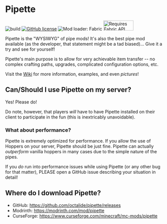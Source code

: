# Pipette

![build](https://github.com/octalide/pipette/workflows/build/badge.svg?branch=master)
[![GitHub license](https://img.shields.io/github/license/octalide/pipette)](https://github.com/octalide/pipette/blob/master/LICENSE)
![Mod loader: Fabric](https://img.shields.io/badge/modloader-Fabric-1976d2)
<a href="https://www.curseforge.com/minecraft/mc-mods/fabric-api" title="Fabric API CurseForge"><img src="https://i.imgur.com/Ol1Tcf8.png" alt="Requires Fabric API" width="96" height="32"></a>

Pipette is the "WYSIWYG" of pipe mods!
It's also the best pipe mod available (as the developer, that statement might be a tad biased)... Give it a try and see for yourself!

Pipette's main purpose is to allow for very achievable item transfer -- no complex crafting paths, upgrades, complicated configuration options, etc.

Visit the [Wiki](https://github.com/octalide/pipette/wiki) for more information, examples, and even *pictures*!

## Can/Should I use Pipette on my server?

Yes! Please do!

Do note, however, that players *will* have to have Pipette installed on their client to participate in the fun (this is inextricably unavoidable).

### What about performance?

Pipette is extremely optimized for performance. If you allow the use of Hoppers on your server, Pipette should be just fine. Pipette can actually *outperform* vanilla hoppers in many cases due to the simple nature of the pipes.

If you *do* run into performance issues while using Pipette (or any other bug for that matter), PLEASE open a GitHub issue describing your situation in detail!

## Where do I download Pipette?

- GitHub: <https://github.com/octalide/pipette/releases>
- Modrinth: <https://modrinth.com/mod/pipette>
- CurseForge: <https://www.curseforge.com/minecraft/mc-mods/pipette>
